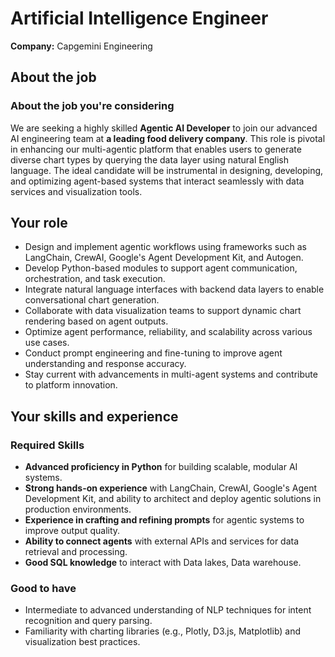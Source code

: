 # Artificial Intelligence Engineer

**Company:** Capgemini Engineering

## About the job

### About the job you're considering

We are seeking a highly skilled **Agentic AI Developer** to join our advanced AI engineering team at **a leading food delivery company**. This role is pivotal in enhancing our multi-agentic platform that enables users to generate diverse chart types by querying the data layer using natural English language. The ideal candidate will be instrumental in designing, developing, and optimizing agent-based systems that interact seamlessly with data services and visualization tools.

## Your role

- Design and implement agentic workflows using frameworks such as LangChain, CrewAI, Google's Agent Development Kit, and Autogen.
- Develop Python-based modules to support agent communication, orchestration, and task execution.
- Integrate natural language interfaces with backend data layers to enable conversational chart generation.
- Collaborate with data visualization teams to support dynamic chart rendering based on agent outputs.
- Optimize agent performance, reliability, and scalability across various use cases.
- Conduct prompt engineering and fine-tuning to improve agent understanding and response accuracy.
- Stay current with advancements in multi-agent systems and contribute to platform innovation.

## Your skills and experience

### Required Skills
- **Advanced proficiency in Python** for building scalable, modular AI systems.
- **Strong hands-on experience** with LangChain, CrewAI, Google's Agent Development Kit, and ability to architect and deploy agentic solutions in production environments.
- **Experience in crafting and refining prompts** for agentic systems to improve output quality.
- **Ability to connect agents** with external APIs and services for data retrieval and processing.
- **Good SQL knowledge** to interact with Data lakes, Data warehouse.

### Good to have
- Intermediate to advanced understanding of NLP techniques for intent recognition and query parsing.
- Familiarity with charting libraries (e.g., Plotly, D3.js, Matplotlib) and visualization best practices.
